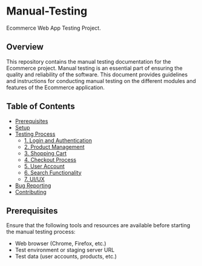 # Manual-Testing
Ecommerce Web App Testing Project.

## Overview
This repository contains the manual testing documentation for the Ecommerce project. Manual testing is an essential part of ensuring the quality and reliability of the software. This document provides guidelines and instructions for conducting manual testing on the different modules and features of the Ecommerce application.

## Table of Contents
- [Prerequisites](#prerequisites)
- [Setup](#setup)
- [Testing Process](#testing-process)
  - [1. Login and Authentication](#1-login-and-authentication)
  - [2. Product Management](#2-product-management)
  - [3. Shopping Cart](#3-shopping-cart)
  - [4. Checkout Process](#4-checkout-process)
  - [5. User Account](#5-user-account)
  - [6. Search Functionality](#6-search-functionality)
  - [7. UI/UX](#7-uiux)
- [Bug Reporting](#bug-reporting)
- [Contributing](#contributing)

## Prerequisites
Ensure that the following tools and resources are available before starting the manual testing process:
- Web browser (Chrome, Firefox, etc.)
- Test environment or staging server URL
- Test data (user accounts, products, etc.)
